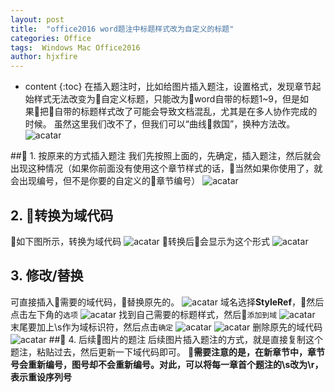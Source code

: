 ```yaml
---
layout: post
title:  "office2016 word题注中标题样式改为自定义的标题"
categories: Office
tags:  Windows Mac Office2016
author: hjxfire
---
```


* content
{:toc}
在插入题注时，比如给图片插入题注，设置格式，发现章节起始样式无法改变为自定义标题，只能改为word自带的标题1~9，但是如果把自带的标题样式改了可能会导致文档混乱，尤其是在多人协作完成的时候。
虽然这里我们改不了，但我们可以“曲线救国”，换种方法改。
![acatar](/pic/2018080201/1.png)





## 1. 按原来的方式插入题注
我们先按照上面的，先确定，插入题注，然后就会出现这种情况（如果你前面没有使用这个章节样式的话，当然如果你使用了，就会出现编号，但不是你要的自定义的章节编号）
![acatar](/pic/2018080201/2.png)
## 2. 转换为域代码
如下图所示，转换为域代码
![acatar](/pic/2018080201/3.png)
转换后会显示为这个形式
![acatar](/pic/2018080201/4.png)
## 3. 修改/替换
可直接插入需要的域代码，替换原先的。
![acatar](/pic/2018080201/5.png)
域名选择**StyleRef**，然后点击左下角的`选项`
![acatar](/pic/2018080201/6.png)
找到自己需要的标题样式，然后`添加到域`
![acatar](/pic/2018080201/7.jpg)
末尾要加上\s作为域标识符，然后点击`确定`
![acatar](/pic/2018080201/8.jpg)
![acatar](/pic/2018080201/9.png)
删除原先的域代码
![acatar](/pic/2018080201/10.png)
## 4. 后续图片的题注
后续图片插入题注的方式，就是直接复制这个题注，粘贴过去，然后更新一下域代码即可。
**需要注意的是，在新章节中，章节号会重新编号，图号却不会重新编号。对此，可以将每一章首个题注的\s改为\r，表示重设序列号**

